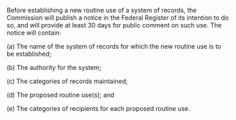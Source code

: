 Before establishing a new routine use of a system of records, the Commission will publish a notice in the Federal Register of its intention to do so, and will provide at least 30 days for public comment on such use. The notice will contain:

(a) The name of the system of records for which the new routine use is to be established;

(b) The authority for the system;

(c) The categories of records maintained;

(d) The proposed routine use(s); and

(e) The categories of recipients for each proposed routine use.

